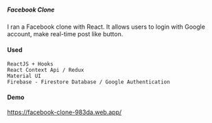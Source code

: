 
##### Facebook Clone
I ran a Facebook clone with React. It allows users to login with Google account, make real-time post like button.

#### Used
    ReactJS + Hooks
    React Context Api / Redux
    Material UI
    Firebase - Firestore Database / Google Authentication

#### Demo
https://facebook-clone-983da.web.app/

